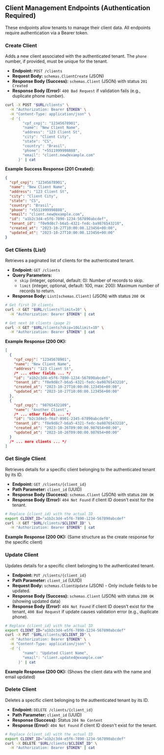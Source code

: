 ## Client Management Endpoints (Authentication Required)

These endpoints allow tenants to manage their client data. All endpoints require authentication via a Bearer token.

### Create Client

Adds a new client associated with the authenticated tenant. The `phone` number, if provided, must be unique for the tenant.

*   **Endpoint:** `POST /clients`
*   **Request Body:** `schemas.ClientCreate` (JSON)
*   **Response Body (Success):** `schemas.Client` (JSON) with status `201 Created`
*   **Response Body (Error):** `400 Bad Request` if validation fails (e.g., duplicate phone number).

```bash
curl -X POST "$URL/clients" \
  -H "Authorization: Bearer $TOKEN" \
  -H "Content-Type: application/json" \
  -d '{
        "cpf_cnpj": "12345678901",
        "name": "New Client Name",
        "address": "123 Client St",
        "city": "Client City",
        "state": "CS",
        "country": "Brasil",
        "phone": "+5511999998888",
        "email": "client.new@example.com"
      }' | cat
```

**Example Success Response (201 Created):**
```json
{
  "cpf_cnpj": "12345678901",
  "name": "New Client Name",
  "address": "123 Client St",
  "city": "Client City",
  "state": "CS",
  "country": "Brasil",
  "phone": "+5511999998888",
  "email": "client.new@example.com",
  "id": "a1b2c3d4-e5f6-7890-1234-567890abcdef",
  "tenant_id": "f0e9d8c7-b6a5-4321-fedc-ba9876543210",
  "created_at": "2023-10-27T10:00:00.123456+00:00",
  "updated_at": "2023-10-27T10:00:00.123456+00:00"
}
```

### Get Clients (List)

Retrieves a paginated list of clients for the authenticated tenant.

*   **Endpoint:** `GET /clients`
*   **Query Parameters:**
    *   `skip` (integer, optional, default: 0): Number of records to skip.
    *   `limit` (integer, optional, default: 100, max: 200): Maximum number of records to return.
*   **Response Body:** `List[schemas.Client]` (JSON) with status `200 OK`

```bash
# Get first 10 clients
curl -X GET "$URL/clients?limit=10" \
  -H "Authorization: Bearer $TOKEN" | cat

# Get next 10 clients (page 2)
curl -X GET "$URL/clients?skip=10&limit=10" \
  -H "Authorization: Bearer $TOKEN" | cat
```

**Example Response (200 OK):**
```json
[
  {
    "cpf_cnpj": "12345678901",
    "name": "New Client Name",
    "address": "123 Client St",
    /* ... other fields ... */
    "id": "a1b2c3d4-e5f6-7890-1234-567890abcdef",
    "tenant_id": "f0e9d8c7-b6a5-4321-fedc-ba9876543210",
    "created_at": "2023-10-27T10:00:00.123456+00:00",
    "updated_at": "2023-10-27T10:00:00.123456+00:00"
  },
  {
    "cpf_cnpj": "98765432109",
    "name": "Another Client",
    /* ... other fields ... */
    "id": "b2c3d4e5-f6a7-8901-2345-67890abcdef0",
    "tenant_id": "f0e9d8c7-b6a5-4321-fedc-ba9876543210",
    "created_at": "2023-10-26T09:00:00.987654+00:00",
    "updated_at": "2023-10-26T09:00:00.987654+00:00"
  }
  /* ... more clients ... */
]
```

### Get Single Client

Retrieves details for a specific client belonging to the authenticated tenant by its ID.

*   **Endpoint:** `GET /clients/{client_id}`
*   **Path Parameter:** `client_id` (UUID)
*   **Response Body (Success):** `schemas.Client` (JSON) with status `200 OK`
*   **Response Body (Error):** `404 Not Found` if client ID doesn't exist for the tenant.

```bash
# Replace {client_id} with the actual ID
export CLIENT_ID="a1b2c3d4-e5f6-7890-1234-567890abcdef"
curl -X GET "$URL/clients/$CLIENT_ID" \
  -H "Authorization: Bearer $TOKEN" | cat
```

**Example Response (200 OK):** (Same structure as the create response for the specific client)

### Update Client

Updates details for a specific client belonging to the authenticated tenant.

*   **Endpoint:** `PUT /clients/{client_id}`
*   **Path Parameter:** `client_id` (UUID)
*   **Request Body:** `schemas.ClientUpdate` (JSON) - Only include fields to be updated.
*   **Response Body (Success):** `schemas.Client` (JSON) with status `200 OK` (showing updated data)
*   **Response Body (Error):** `404 Not Found` if client ID doesn't exist for the tenant, `400 Bad Request` if update causes validation error (e.g., duplicate phone).

```bash
# Replace {client_id} with the actual ID
export CLIENT_ID="a1b2c3d4-e5f6-7890-1234-567890abcdef"
curl -X PUT "$URL/clients/$CLIENT_ID" \
  -H "Authorization: Bearer $TOKEN" \
  -H "Content-Type: application/json" \
  -d '{
        "name": "Updated Client Name",
        "email": "client.updated@example.com"
      }' | cat
```

**Example Response (200 OK):** (Shows the client data with the name and email updated)

### Delete Client

Deletes a specific client belonging to the authenticated tenant by its ID.

*   **Endpoint:** `DELETE /clients/{client_id}`
*   **Path Parameter:** `client_id` (UUID)
*   **Response (Success):** Status `204 No Content`
*   **Response (Error):** `404 Not Found` if client ID doesn't exist for the tenant.

```bash
# Replace {client_id} with the actual ID
export CLIENT_ID="a1b2c3d4-e5f6-7890-1234-567890abcdef"
curl -X DELETE "$URL/clients/$CLIENT_ID" \
  -H "Authorization: Bearer $TOKEN" | cat
```